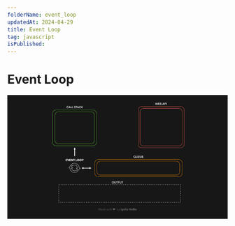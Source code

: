 ```yaml
---
folderName: event_loop
updatedAt: 2024-04-29
title: Event Loop
tag: javascript
isPublished:
---
```


# Event Loop

![img](images/event_loop.gif)
